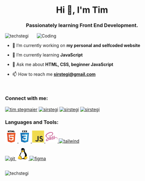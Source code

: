 <h1 align="center">Hi 👋, I'm Tim</h1>
<h3 align="center">Passionately learning Front End Development.</h3>
<img align="right" alt="Coding" width="400" src="https://external-content.duckduckgo.com/iu/?u=https%3A%2F%2Fchrisdermody.com%2Fcontent%2Fimages%2F2017%2F12%2F10_coding_dribbble.gif&f=1&nofb=1&ipt=e6549ce615cd4d98fdb5c9a94eb3864da313f2fd3833a097939194e5e50fb3ec&ipo=images">


<p align="left"> <img src="https://komarev.com/ghpvc/?username=techstegi&label=Profile%20views&color=0e75b6&style=flat" alt="techstegi" /> </p>




- 🔭 I’m currently working on **my personal and selfcoded website**

- 🌱 I’m currently learning **JavaScript**

- 💬 Ask me about **HTML, CSS, beginner JavaScript**

- 📫 How to reach me **sirstegi@gmail.com**
<br>

<h3 align="left">Connect with me:</h3>
<p align="left">
<a href="https://linkedin.com/in/timstegmaier" target="blank"><img align="center" src="https://raw.githubusercontent.com/rahuldkjain/github-profile-readme-generator/master/src/images/icons/Social/linked-in-alt.svg" alt="tim stegmaier" height="30" width="40" /></a>
<a href="https://twitter.com/sirstegi" target="blank"><img align="center" src="https://raw.githubusercontent.com/rahuldkjain/github-profile-readme-generator/master/src/images/icons/Social/twitter.svg" alt="sirstegi" height="30" width="40" /></a>
<a href="https://fb.com/sirstegi" target="blank"><img align="center" src="https://raw.githubusercontent.com/rahuldkjain/github-profile-readme-generator/master/src/images/icons/Social/facebook.svg" alt="sirstegi" height="30" width="40" /></a>
<a href="https://instagram.com/sirstegi" target="blank"><img align="center" src="https://raw.githubusercontent.com/rahuldkjain/github-profile-readme-generator/master/src/images/icons/Social/instagram.svg" alt="sirstegi" height="30" width="40" /></a>
</p>

<h3 align="left">Languages and Tools:</h3>
<p align="left"> <a href="https://www.w3.org/html/" target="_blank" rel="noreferrer"> <img src="https://raw.githubusercontent.com/devicons/devicon/master/icons/html5/html5-original-wordmark.svg" alt="html5" width="40" height="40"/> </a><a href="https://www.w3schools.com/css/" target="_blank" rel="noreferrer"> <img src="https://raw.githubusercontent.com/devicons/devicon/master/icons/css3/css3-original-wordmark.svg" alt="css3" width="40" height="40"/><a href="https://developer.mozilla.org/en-US/docs/Web/JavaScript" target="_blank" rel="noreferrer"> <img src="https://raw.githubusercontent.com/devicons/devicon/master/icons/javascript/javascript-original.svg" alt="javascript" width="40" height="40"/> </a> <a href="https://sass-lang.com" target="_blank" rel="noreferrer"> <img src="https://raw.githubusercontent.com/devicons/devicon/master/icons/sass/sass-original.svg" alt="sass" width="40" height="40"/></a><a href="https://tailwindcss.com/" target="_blank" rel="noreferrer"> <img src="https://www.vectorlogo.zone/logos/tailwindcss/tailwindcss-icon.svg" alt="tailwind" width="40" height="40"/> </a> </p><a href="https://git-scm.com/" target="_blank" rel="noreferrer"> <img src="https://www.vectorlogo.zone/logos/git-scm/git-scm-icon.svg" alt="git" width="40" height="40"/> </a> <a href="https://www.linux.org/" target="_blank" rel="noreferrer"> <img src="https://raw.githubusercontent.com/devicons/devicon/master/icons/linux/linux-original.svg" alt="linux" width="40" height="40"/> </a> </a> <a href="https://www.figma.com/" target="_blank" rel="noreferrer"> <img src="https://www.vectorlogo.zone/logos/figma/figma-icon.svg" alt="figma" width="40" height="40"/> </a>

<br>
<br>

<p><img align="left" src="https://github-readme-stats.vercel.app/api/top-langs?username=techstegi&show_icons=true&locale=en&layout=compact" alt="techstegi" /></p>
